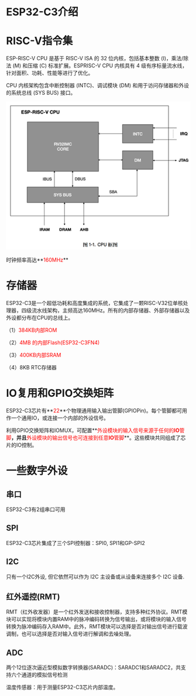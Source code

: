 # ESP32-C3介绍

#  RISC-V指令集
ESP-RISC-V CPU 是基于 RISC-V ISA 的 32 位内核，包括基本整数 (I)，乘法/除法 (M) 和压缩 (C) 标准扩展。ESPRISC-V CPU 内核具有 4 级有序标量流水线，针对面积、功耗、性能等进行了优化。

CPU 内核架构包含中断控制器 (INTC)、调试模块 (DM) 和用于访问存储器和外设的系统总线 (SYS BUS) 接口。

![1750821656402-fa8ad4ae-69d8-4a81-b09f-74c83e05d8bc.png](./img/jVl84H00Lh693z8f/1750821656402-fa8ad4ae-69d8-4a81-b09f-74c83e05d8bc-746903.png)

时钟频率高达**<font style="color:red;">160MHz</font>**

# 存储器
ESP32-C3是一个超低功耗和高度集成的系统，它集成了一颗RISC-V32位单核处理器，四级流水线架构，主频高达160MHz。所有的内部存储器、外部存储器以及外设都分布在CPU的总线上。

（1）<font style="color:red;">384KB</font><font style="color:red;">内部</font><font style="color:red;">ROM</font>

（2）<font style="color:red;">4MB </font><font style="color:red;">的内部</font><font style="color:red;">Flash(ESP32-C3FN4)</font>

（3）<font style="color:red;">400KB</font><font style="color:red;">内部</font><font style="color:red;">SRAM</font>

（4）8KB RTC存储器

# IO复用和GPIO交换矩阵
ESP32-C3芯片有**<font style="color:red;">22</font>**个物理通用输入输出管脚(GPIOPin)。每个管脚都可用作一个通用IO，或连接一个内部的外设信号。

利用GPIO交换矩阵和IOMUX，可配置**<font style="color:red;">外设模块的输入信号来源于任何的</font>****<font style="color:red;">IO</font>****<font style="color:red;">管脚</font>**，并且**<font style="color:red;">外设模块的输出信号也可连接到任意</font>****<font style="color:red;">IO</font>****<font style="color:red;">管脚</font>**。这些模块共同组成了芯片的IO控制。

# 一些数字外设
## 串口
ESP32-C3有2组串口可用

##  SPI
ESP32-C3芯片集成了三个SPI控制器：SPI0, SPI1和GP-SPI2

##  I2C
只有一个I2C外设, 但它依然可以作为 I2C 主设备或从设备来连接多个 I2C 设备.

##  红外遥控(RMT)
RMT（红外收发器）是一个红外发送和接收控制器，支持多种红外协议。RMT模块可以实现将模块内置RAM中的脉冲编码转换为信号输出，或将模块的输入信号转换为脉冲编码存入RAM中。此外，RMT模块可以选择是否对输出信号进行载波调制，也可以选择是否对输入信号进行解调和去噪处理。

##  ADC
两个12位逐次逼近型模拟数字转换器(SARADC)：SARADC1和SARADC2，共支持六个通道的模拟信号检测

温度传感器：用于测量ESP32-C3芯片内部温度。


